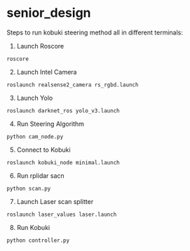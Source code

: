# senior_design

Steps to run kobuki steering method all in different terminals:
  1. Launch Roscore
  ```
  roscore
  ```
  2. Launch Intel Camera
  ```
  roslaunch realsense2_camera rs_rgbd.launch
  ```
  3. Launch Yolo
  ```
  roslaunch darknet_ros yolo_v3.launch
  ```
  4. Run Steering Algorithm
  ```
  python cam_node.py
  ```
  5. Connect to Kobuki 
  ```
  roslaunch kobuki_node minimal.launch
  ```
  6. Run rplidar sacn 
  ```
  python scan.py
  ```
  7. Launch Laser scan splitter
  ```
  roslaunch laser_values laser.launch
  ```
  8. Run Kobuki
  ```
  python controller.py
  ````

